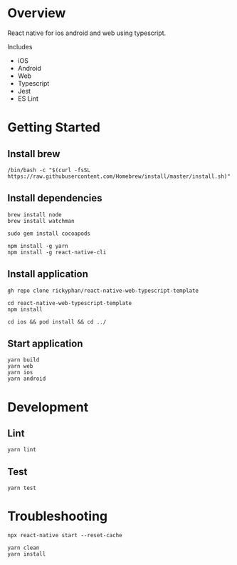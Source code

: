 # Overview

React native for ios android and web using typescript.

Includes

- iOS
- Android
- Web
- Typescript
- Jest
- ES Lint


# Getting Started

## Install brew

```
/bin/bash -c "$(curl -fsSL https://raw.githubusercontent.com/Homebrew/install/master/install.sh)"
```

## Install dependencies

```
brew install node
brew install watchman

sudo gem install cocoapods

npm install -g yarn
npm install -g react-native-cli
```

## Install application

```
gh repo clone rickyphan/react-native-web-typescript-template

cd react-native-web-typescript-template
npm install

cd ios && pod install && cd ../
```

## Start application

```
yarn build
yarn web
yarn ios
yarn android
```

# Development

## Lint

```
yarn lint
```

## Test

```
yarn test
```

# Troubleshooting

```
npx react-native start --reset-cache

```

```
yarn clean
yarn install
```
